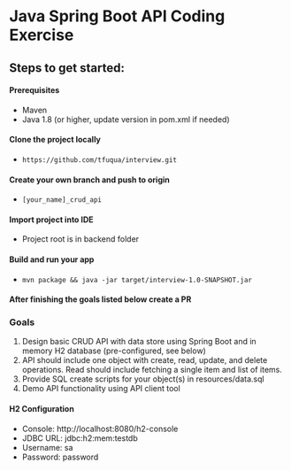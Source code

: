 # Java Spring Boot API Coding Exercise

## Steps to get started:

#### Prerequisites
- Maven
- Java 1.8 (or higher, update version in pom.xml if needed)

#### Clone the project locally
- `https://github.com/tfuqua/interview.git`

#### Create your own branch and push to origin
- `[your_name]_crud_api`

#### Import project into IDE
- Project root is in backend folder

#### Build and run your app
- `mvn package && java -jar target/interview-1.0-SNAPSHOT.jar`

#### After finishing the goals listed below create a PR

### Goals
1. Design basic CRUD API with data store using Spring Boot and in memory H2 database (pre-configured, see below)
2. API should include one object with create, read, update, and delete operations. Read should include fetching a single item and list of items.
3. Provide SQL create scripts for your object(s) in resources/data.sql
4. Demo API functionality using API client tool

#### H2 Configuration
- Console: http://localhost:8080/h2-console 
- JDBC URL: jdbc:h2:mem:testdb
- Username: sa
- Password: password
